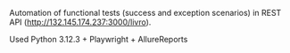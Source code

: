 Automation of functional tests (success and exception scenarios) in REST API (http://132.145.174.237:3000/livro).

Used Python 3.12.3 + Playwright + AllureReports
